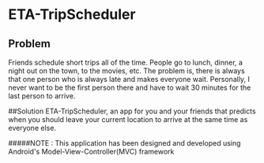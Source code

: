 # ETA-TripScheduler

## Problem
Friends schedule short trips all of the time. People go to lunch, dinner, a night out on the town, to the movies, etc. The problem is, there is always that one person who is always late and makes everyone wait. Personally, I never want to be the first person there and have to wait 30 minutes for the last person to arrive.

##Solution
ETA-TripScheduler, an app for you and your friends that predicts when you should leave your current location to arrive at the same time as everyone else.




#####NOTE : This application has been designed and developed using Android's Model-View-Controller(MVC) framework 
